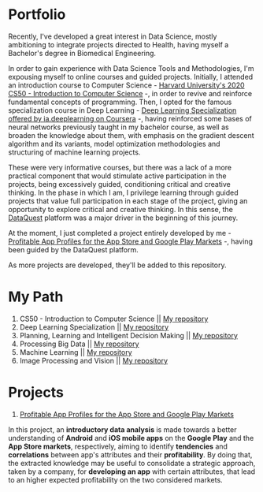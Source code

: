 # Portfolio

Recently, I've developed a great interest in Data Science, mostly ambitioning to integrate projects directed to Health, having myself a Bachelor's degree in 
Biomedical Engineering. 

In order to gain experience with Data Science Tools and Methodologies, I'm expousing myself to online courses and guided projects. Initially, I attended an introduction course to Computer Science - [Harvard University's 2020 CS50 - Introduction to Computer Science](https://cs50.harvard.edu/x/2020/) -, in order to revive and reinforce fundamental concepts of programming. Then, I opted for the famous specialization course in Deep Learning -  [Deep Learning Specialization offered by ia.deeplearning on Coursera](https://www.coursera.org/specializations/deep-learning) -, having reinforced some bases of neural networks previously taught in my bachelor course, as well as broaden the knowledge about them, with emphasis on the gradient descent algorithm and its variants, model optimization methodologies and structuring of machine learning projects. 

These were very informative courses, but there was a lack of a more practical component that would stimulate active participation in the projects, being excessively guided, conditioning critical and creative thinking. In the phase in which I am, I privilege learning through guided projects that value full participation in each stage of the project, giving an opportunity to explore critical and creative thinking. In this sense, the [DataQuest](https://www.dataquest.io/) platform was a major driver in the beginning of this journey. 

At the moment, I just completed a project entirely developed by me - [Profitable App Profiles for the App Store and Google Play Markets](https://github.com/marianamourao-37/Data-Science-Portfolio/blob/master/Profitable%20App%20Profiles%20for%20the%20App%20Store%20and%20Google%20Play%20Markets.ipynb) -, 
having been guided by the DataQuest platform. 

As more projects are developed, they'll be added to this repository.

# My Path 

1. CS50 - Introduction to Computer Science || [My repository](https://github.com/marianamourao-37/Harvard-CS50-Projects)
2. Deep Learning Specialization || [My repository](https://github.com/marianamourao-37/Deep-Learning-ia.deeplearning-Specialization)
3. Planning, Learning and Intelligent Decision Making || [My repository](https://github.com/marianamourao-37/Reinforcement-Learning-Course)
4. Processing Big Data || [My repository](https://github.com/marianamourao-37/Processing-Big-Data)
5. Machine Learning || [My repository](https://github.com/marianamourao-37/Machine-Learning)
6. Image Processing and Vision || [My repository](https://github.com/marianamourao-37/Image-Processing-and-Vision)
# Projects

1. [Profitable App Profiles for the App Store and Google Play Markets](https://github.com/marianamourao-37/Data-Science-Portfolio/blob/master/Profitable%20App%20Profiles%20for%20the%20App%20Store%20and%20Google%20Play%20Markets.ipynb)

In this project, an **introductory data analysis** is made towards a better understanding of **Android** and **iOS mobile apps** on the **Google Play** and the **App 
Store markets**, respectively, aiming to identify **tendencies** and **correlations** between app's attributes and their **profitability**. By doing that, the extracted 
knowledge may be useful to consolidate a strategic approach, taken by a company, for **developing an app** with certain attributes, that lead to an higher expected 
profitability on the two considered markets.

